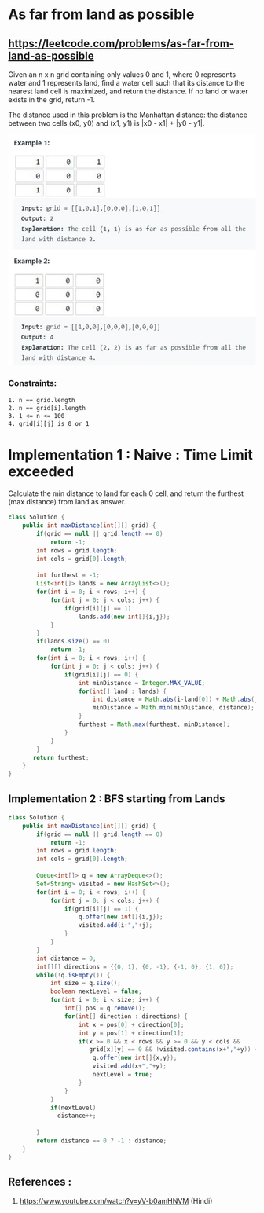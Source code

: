# As far from land as possible
## https://leetcode.com/problems/as-far-from-land-as-possible

Given an n x n grid containing only values 0 and 1, where 0 represents water and 1 represents land, find a water cell such that its distance to the nearest land cell is maximized, and return the distance. If no land or water exists in the grid, return -1.

The distance used in this problem is the Manhattan distance: the distance between two cells (x0, y0) and (x1, y1) is |x0 - x1| + |y0 - y1|.

!["As far from land as possible"](example.JPG?raw=true)

### Constraints:
```
1. n == grid.length
2. n == grid[i].length
3. 1 <= n <= 100
4. grid[i][j] is 0 or 1
```

# Implementation 1 : Naive : Time Limit exceeded
Calculate the min distance to land for each 0 cell, and return the furthest (max distance) from land as answer.

```java
class Solution {
    public int maxDistance(int[][] grid) {
        if(grid == null || grid.length == 0)
            return -1;
        int rows = grid.length;
        int cols = grid[0].length;
        
        int furthest = -1;
        List<int[]> lands = new ArrayList<>();
        for(int i = 0; i < rows; i++) {
            for(int j = 0; j < cols; j++) {
                if(grid[i][j] == 1)
                    lands.add(new int[]{i,j});
            }
        }
        if(lands.size() == 0)
            return -1;
        for(int i = 0; i < rows; i++) {
            for(int j = 0; j < cols; j++) {
                if(grid[i][j] == 0) {
                    int minDistance = Integer.MAX_VALUE;
                    for(int[] land : lands) {
                        int distance = Math.abs(i-land[0]) + Math.abs(j-land[1]);
                        minDistance = Math.min(minDistance, distance);
                    }
                    furthest = Math.max(furthest, minDistance);
                }
            }
        }
       return furthest;
    }
}

```

## Implementation 2 : BFS starting from Lands
```java
class Solution {
    public int maxDistance(int[][] grid) {
        if(grid == null || grid.length == 0)
            return -1;
        int rows = grid.length;
        int cols = grid[0].length;
        
        Queue<int[]> q = new ArrayDeque<>();
        Set<String> visited = new HashSet<>();
        for(int i = 0; i < rows; i++) {
            for(int j = 0; j < cols; j++) {
                if(grid[i][j] == 1) {
                    q.offer(new int[]{i,j});
                    visited.add(i+","+j);
                }
            }
        }
        int distance = 0;
        int[][] directions = {{0, 1}, {0, -1}, {-1, 0}, {1, 0}};
        while(!q.isEmpty()) {
            int size = q.size();
            boolean nextLevel = false;
            for(int i = 0; i < size; i++) {
                int[] pos = q.remove();
                for(int[] direction : directions) {
                    int x = pos[0] + direction[0];
                    int y = pos[1] + direction[1];
                    if(x >= 0 && x < rows && y >= 0 && y < cols && 
                       grid[x][y] == 0 && !visited.contains(x+","+y)) {
                        q.offer(new int[]{x,y});
                        visited.add(x+","+y);
                        nextLevel = true;
                    }
                }
            }
            if(nextLevel)
              distance++;
              
        }
        return distance == 0 ? -1 : distance;
    }
}
```

## References :
1. https://www.youtube.com/watch?v=yV-b0amHNVM (Hindi)
